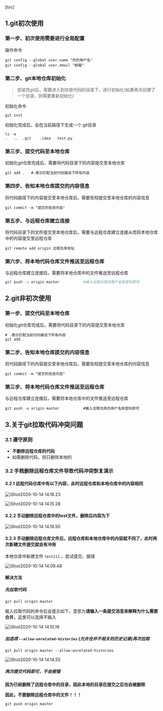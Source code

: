 [toc]



## 1.git初次使用

### 第一步、初次使用需要进行全局配置

操作命令

```shell
git config --global user.name "你的用户名"
git config --global user.email "邮箱"
```



### 第二步、git本地仓库初始化

> 安装完git后，需要进入到存放代码的目录下，进行初始化(如果再次创建了一个目录，则需要重新初始化)

初始化命令

```shell
git init
```

初始化完成后，会在当前路径下生成一个.git目录

```shell
ls -a
.	..	.git	.idea	test.py
```



### 第三步、提交代码至本地仓库

初始化git仓库完成后，需要将代码目录下的内容提交至本地仓库

```shell
git add .	#.表示匹配当前代码路径下所有内容	
```



### 第四步、告知本地仓库提交的内容信息

将代码路径下的内容提交至本地仓库后，需要告知提交至本地仓库的内容信息

```shell
git commit -m "提交的信息内容"
```



### 第五步、与远程仓库建立连接

将代码目录下的文件提交至本地仓库后，需要与远程仓库建立连接从而将本地仓库中的内容提交至远程仓库

```shell
git remote add origin 远程仓库地址
```



### 第六步、将本地代码仓库文件推送至远程仓库

与远程仓库建立连接后，需要将本地仓库中的文件推送至远程仓库

```sh
git push -u origin master			#输入远程仓库的用户名和密码即可
```





## 2.git非初次使用

### 第一步、提交代码至本地仓库

初始化git仓库完成后，需要将代码目录下的内容提交至本地仓库

```shell
# .表示匹配当前代码路径下所有内容		
git add .  					
```



### 第二步、告知本地仓库提交的内容信息

将代码路径下的内容提交至本地仓库后，需要告知提交至本地仓库的内容信息

```shell
git commit -m "提交的信息内容"
```



### 第三步、将本地代码仓库文件推送至远程仓库

与远程仓库建立连接后，需要将本地仓库中的文件推送至远程仓库

```shell
git push -u origin master			#输入远程仓库的用户名和密码即可
```





## 3.关于git拉取代码冲突问题

### 3.1 遵守原则

- **不删除远程仓库的代码**
- 如需删除代码，则只删除本地的





### 3.2 手贱删除远程仓库文件导致代码冲突恢复演示

#### 3.2.1 远程代码仓库中有以下内容，此时远程仓库和本地仓库中的内容相同

![iShot2020-10-14 14.16.23](https://gitea.pptfz.cn/pptfz/picgo-images/raw/branch/master/img/iShot2020-10-14%2014.16.23.png)



![iShot2020-10-14 14.15.28](https://gitea.pptfz.cn/pptfz/picgo-images/raw/branch/master/img/iShot2020-10-14%2014.15.28.png)

#### 3.2.2 手动删除远程仓库中的test文件，删除后内容为下

![iShot2020-10-14 14.16.50](https://gitea.pptfz.cn/pptfz/picgo-images/raw/branch/master/img/iShot2020-10-14%2014.16.50.png)

#### 3.2.3 手动删除远程仓库文件后，远程仓库和本地仓库中的内容就不同了，此时再次新建文件提交就会有冲突

本地仓库中新建文件 `test111` ，尝试提交，报错

![iShot2020-10-14 14.09.48](https://gitea.pptfz.cn/pptfz/picgo-images/raw/branch/master/img/iShot2020-10-14%2014.09.48.png)

#### 解决方法

##### 先拉取代码

```shell
git pull origin master
```

输入拉取代码的命令后会提示如下，意思为**请输入一条提交消息来解释为什么需要合并**，这里可以选择不输入

![iShot2020-10-14 14.10.19](https://gitea.pptfz.cn/pptfz/picgo-images/raw/branch/master/img/iShot2020-10-14%2014.10.19.png)

##### 加选项 `--allow-unrelated-histories` (允许合并不相关的历史记录)再次拉取

```shell
git pull origin master --allow-unrelated-histories
```

![iShot2020-10-14 14.14.55](https://gitea.pptfz.cn/pptfz/picgo-images/raw/branch/master/img/iShot2020-10-14%2014.14.55.png)

##### 再次提交代码即可，不会报错

**因为已经删除了远程仓库中的目录，因此本地的目录在提交之后也会被删除**

**因此，不要删除远程仓库中的文件！！！**

```shell
git push origin master
```



